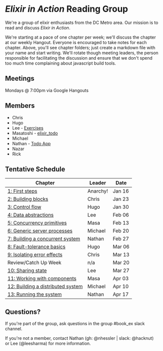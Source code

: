 # *Elixir in Action* Reading Group

We're a group of elixir enthusiasts from the DC Metro area.
Our mission is to read and discuss _Elixir in Action_.

We're starting at a pace of one chapter per week; we'll discuss the chapter at
our weekly Hangout. Everyone is encouraged to take notes for each chapter.
Above, you'll see chapter folders; just create a markdown file with your name
and start writing. We'll rotate though meeting leaders, the person responsible
for facilitating the discussion and ensure that we don't spend too much time
complaining about javascript build tools.

## Meetings

Mondays @ 7:00pm via Google Hangouts

## Members

* Chris
* Hugo
* Lee - [Exercises](https://github.com/leesharma/elixir_in_action)
* Masatoshi - [elixir_todo](https://github.com/mnishiguchi/elixir_todo)
* Michael
* Nathan - [Todo App](https://github.com/nhessler/elixir_in_action)
* Nazar
* Rick

## Tentative Schedule

| Chapter                             | Leader   | Date   |
|-------------------------------------|----------|--------|
|  [1: First steps]                   | Anarchy! | Jan 16 |
|  [2: Building blocks]               | Chris    | Jan 23 |
|  [3: Control flow]                  | Hugo     | Jan 30 |
|  [4: Data abstractions]             | Lee      | Feb 06 |
|  [5: Concurrency primitives]        | Masa     | Feb 13 |
|  [6: Generic server processes]      | Michael  | Feb 20 |
|  [7: Building a concurrent system]  | Nathan   | Feb 27 |
|  [8: Fault-tolerance basics]        | Hugo     | Mar 06 |
|  [9: Isolating error effects]       | Chris    | Mar 13 |
|  Review/Catch Up Week               | n/a      | Mar 20 |
| [10: Sharing state]                 | Lee      | Mar 27 |
| [11: Working with components]       | Masa     | Apr 03 |
| [12: Building a distributed system] | Michael  | Apr 10 |
| [13: Running the system]            | Nathan   | Apr 17 |

[1: First steps]: 01_first_steps
[2: Building blocks]: 02_building_blocks
[3: Control flow]: 03_control_flow
[4: Data abstractions]: 04_data_abstractions
[5: Concurrency primitives]: 05_concurrency_primitives
[6: Generic server processes]: 06_generic_server_processes
[7: Building a concurrent system]: 07_building_a_concurrent_system
[8: Fault-tolerance basics]: 08_fault_tolerance_basics
[9: Isolating error effects]: 09_isolating_error_effects
[10: Sharing state]: 10_sharing_state
[11: Working with components]: 11_working_with_components
[12: Building a distributed system]: 12_building_a_distributed_system
[13: Running the system]: 13_running_the_system

## Questions?

If you're part of the group, ask questions in the group #book_ex slack channel.

If you're not a member, contact Nathan (gh: @nhessler | slack: @hacknut) or
Lee (@leesharma) for more information.

